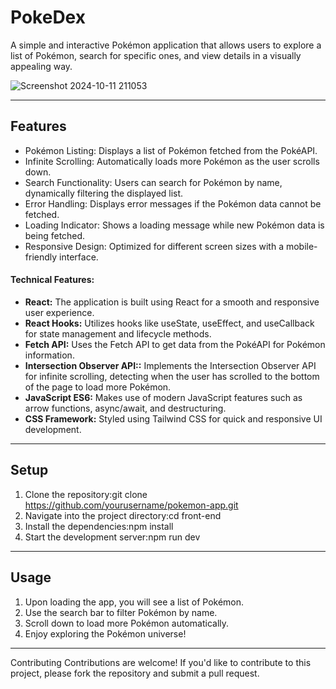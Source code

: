 PokeDex
============
A simple and interactive Pokémon application that allows users to explore a list of Pokémon, search for specific ones, and view details in a visually appealing way.

![Screenshot 2024-10-11 211053](https://github.com/user-attachments/assets/62650efe-c8b0-4a76-a696-7f3b6613d513)

---

## Features
- Pokémon Listing: Displays a list of Pokémon fetched from the PokéAPI.
- Infinite Scrolling: Automatically loads more Pokémon as the user scrolls down.
- Search Functionality: Users can search for Pokémon by name, dynamically filtering the displayed list.
- Error Handling: Displays error messages if the Pokémon data cannot be fetched.
- Loading Indicator: Shows a loading message while new Pokémon data is being fetched.
- Responsive Design: Optimized for different screen sizes with a mobile-friendly interface.

#### Technical Features:
- **React:** The application is built using React for a smooth and responsive user experience.
- **React Hooks:** Utilizes hooks like useState, useEffect, and useCallback for state management and lifecycle methods.
- **Fetch API:** Uses the Fetch API to get data from the PokéAPI for Pokémon information.
- **Intersection Observer API::** Implements the Intersection Observer API for infinite scrolling, detecting when the user has scrolled to the bottom of the page to load more Pokémon.
- **JavaScript ES6:** Makes use of modern JavaScript features such as arrow functions, async/await, and destructuring.
- **CSS Framework:** Styled using Tailwind CSS for quick and responsive UI development.

---

## Setup
1. Clone the repository:git clone https://github.com/yourusername/pokemon-app.git  
2. Navigate into the project directory:cd front-end  
3. Install the dependencies:npm install  
4. Start the development server:npm run dev  

---

## Usage
1. Upon loading the app, you will see a list of Pokémon.  
2. Use the search bar to filter Pokémon by name.  
3. Scroll down to load more Pokémon automatically.  
4. Enjoy exploring the Pokémon universe!  
---

Contributing
Contributions are welcome! If you'd like to contribute to this project, please fork the repository and submit a pull request.
